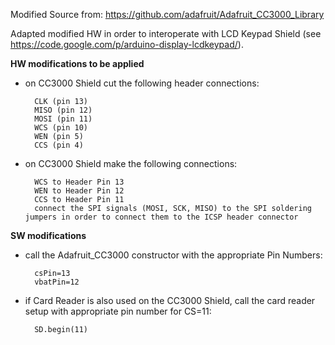 Modified Source from: https://github.com/adafruit/Adafruit_CC3000_Library

Adapted modified HW in order to interoperate with LCD Keypad Shield (see https://code.google.com/p/arduino-display-lcdkeypad/).

__HW modifications to be applied__

* on CC3000 Shield cut the following header connections:
  
        CLK (pin 13)
        MISO (pin 12)
        MOSI (pin 11)
        WCS (pin 10)
        WEN (pin 5)
        CCS (pin 4) 

* on CC3000 Shield make the following connections:

        WCS to Header Pin 13
        WEN to Header Pin 12
        CCS to Header Pin 11
        connect the SPI signals (MOSI, SCK, MISO) to the SPI soldering jumpers in order to connect them to the ICSP header connector 

__SW modifications__

* call the Adafruit_CC3000 constructor with the appropriate Pin Numbers:

        csPin=13
        vbatPin=12
        
* if Card Reader is also used on the CC3000 Shield, call the card reader setup with appropriate pin number for CS=11:

        SD.begin(11) 
